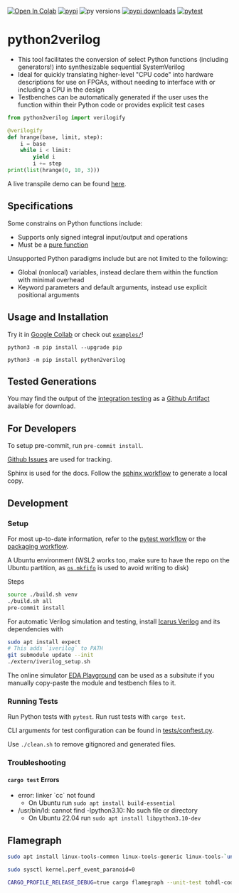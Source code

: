 [![Open In Colab](https://colab.research.google.com/assets/colab-badge.svg)](https://colab.research.google.com/github/WorldofKerry/Python2Verilog/blob/main/examples/notebook.ipynb)
[![pypi](https://img.shields.io/pypi/v/python2verilog?label=pypi%20package)](https://pypi.org/project/python2verilog/)
![py versions](https://img.shields.io/badge/dynamic/yaml?url=https%3A%2F%2Fraw.githubusercontent.com%2FWorldofKerry%2FPython2Verilog%2Fmain%2F.github%2Fworkflows%2Fpytest.yml&query=%24.jobs.full.strategy.matrix%5B%22python-version%22%5D&label=python%20versions)
[![pypi downloads](https://img.shields.io/pypi/dm/python2verilog)](https://pypi.org/project/python2verilog/)
[![pytest](https://github.com/worldofkerry/python2verilog/actions/workflows/pytest.yml/badge.svg)](https://github.com/WorldofKerry/Python2Verilog/actions/workflows/pytest.yml)

# python2verilog

- This tool facilitates the conversion of select Python functions (including generators!) into synthesizable sequential SystemVerilog
- Ideal for quickly translating higher-level "CPU code" into hardware descriptions for use on FPGAs, without needing to interface with or including a CPU in the design
- Testbenches can be automatically generated if the user uses the function within their Python code or provides explicit test cases

```python
from python2verilog import verilogify

@verilogify
def hrange(base, limit, step):
    i = base
    while i < limit:
        yield i
        i += step
print(list(hrange(0, 10, 3)))
```
A live transpile demo can be found [here](https://python2verilog-live.vercel.app/).

## Specifications

Some constrains on Python functions include:

- Supports only signed integral input/output and operations
- Must be a [pure function](https://en.wikipedia.org/wiki/Pure_function)

Unsupported Python paradigms include but are not limited to the following:

- Global (nonlocal) variables, instead declare them within the function with minimal overhead
- Keyword parameters and default arguments, instead use explicit positional arguments

## Usage and Installation

Try it in [Google Collab](https://colab.research.google.com/github/WorldofKerry/Python2Verilog/blob/main/examples/notebook.ipynb) or check out [`examples/`](examples/)!

`python3 -m pip install --upgrade pip`

`python3 -m pip install python2verilog`

## Tested Generations

You may find the output of the [integration testing](tests/integration/functions.py) as a [Github Artifact](https://nightly.link/WorldofKerry/Python2Verilog/workflows/pytest/main/tests-data.zip) available for download.

## For Developers

To setup pre-commit, run `pre-commit install`.

[Github Issues](https://github.com/WorldofKerry/Python2Verilog/issues) are used for tracking.

Sphinx is used for the docs. Follow the [sphinx workflow](.github/workflows/sphinx.yml) to generate a local copy.

## Development

### Setup

For most up-to-date information, refer to the [pytest workflow](.github/workflows/pytest.yml) or the [packaging workflow](.github/workflows/packaging.yml).

A Ubuntu environment (WSL2 works too, make sure to have the repo on the Ubuntu partition, as [`os.mkfifo`](https://docs.python.org/3/library/os.html#os.mkfifo) is used to avoid writing to disk)

Steps
```bash
source ./build.sh venv
./build.sh all
pre-commit install
```

For automatic Verilog simulation and testing, install [Icarus Verilog](https://github.com/steveicarus/iverilog) and its dependencies with
```bash
sudo apt install expect
# This adds `iverilog` to PATH
git submodule update --init
./extern/iverilog_setup.sh
```

The online simulator [EDA Playground](https://edaplayground.com/) can be used as a subsitute if you manually copy-paste the module and testbench files to it.

### Running Tests

Run Python tests with `pytest`.
Run rust tests with `cargo test`.

CLI arguments for test configuration can be found in [tests/conftest.py](tests/conftest.py).

Use `./clean.sh` to remove gitignored and generated files.

### Troubleshooting

#### `cargo test` Errors
- error: linker \`cc\` not found
    - On Ubuntu run `sudo apt install build-essential`
- /usr/bin/ld: cannot find -lpython3.10: No such file or directory
    - On Ubuntu 22.04 run `sudo apt install libpython3.10-dev`

## Flamegraph

```bash
sudo apt install linux-tools-common linux-tools-generic linux-tools-`uname -r`

sudo sysctl kernel.perf_event_paranoid=0

CARGO_PROFILE_RELEASE_DEBUG=true cargo flamegraph --unit-test tohdl-codegen -- verilog::module::test::odd_fib
```
